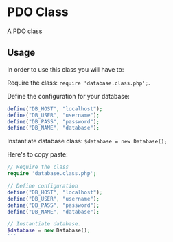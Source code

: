 # PDO Class

A PDO class

## Usage

In order to use this class you will have to:

Require the class: `require 'database.class.php';`.

Define the configuration for your database:
```php
define("DB_HOST", "localhost");
define("DB_USER", "username");
define("DB_PASS", "password");
define("DB_NAME", "database");
```
Instantiate database class: `$database = new Database();`

Here's to copy paste:

````php
// Require the class
require 'database.class.php';

// Define configuration
define("DB_HOST", "localhost");
define("DB_USER", "username");
define("DB_PASS", "password");
define("DB_NAME", "database");

// Instantiate database.
$database = new Database();
```